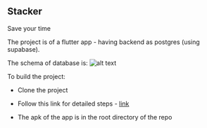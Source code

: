 ## Stacker
Save your time


The project is of a flutter app - having backend as postgres (using supabase).


The schema of database is:
![alt text]('https://iili.io/23YXZiv.png')

To build the project:
- Clone the project
- Follow this link for detailed steps - [link](https://docs.flutter.dev/deployment/android)

- The apk of the app is in the root directory of the repo
